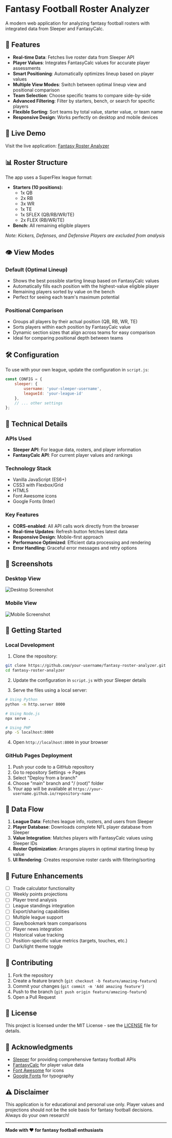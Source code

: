 # Fantasy Football Roster Analyzer

A modern web application for analyzing fantasy football rosters with integrated data from Sleeper and FantasyCalc.

## 🏈 Features

- **Real-time Data**: Fetches live roster data from Sleeper API
- **Player Values**: Integrates FantasyCalc values for accurate player assessments
- **Smart Positioning**: Automatically optimizes lineup based on player values
- **Multiple View Modes**: Switch between optimal lineup view and positional comparison
- **Team Selection**: Choose specific teams to compare side-by-side
- **Advanced Filtering**: Filter by starters, bench, or search for specific players
- **Flexible Sorting**: Sort teams by total value, starter value, or team name
- **Responsive Design**: Works perfectly on desktop and mobile devices

## 🚀 Live Demo

Visit the live application: [Fantasy Roster Analyzer](https://your-username.github.io/fantasy-roster-analyzer)

## 📊 Roster Structure

The app uses a SuperFlex league format:
- **Starters (10 positions):**
  - 1x QB
  - 2x RB  
  - 3x WR
  - 1x TE
  - 1x SFLEX (QB/RB/WR/TE)
  - 2x FLEX (RB/WR/TE)
- **Bench:** All remaining eligible players

*Note: Kickers, Defenses, and Defensive Players are excluded from analysis*

## 👁️ View Modes

### Default (Optimal Lineup)
- Shows the best possible starting lineup based on FantasyCalc values
- Automatically fills each position with the highest-value eligible player
- Remaining players sorted by value on the bench
- Perfect for seeing each team's maximum potential

### Positional Comparison  
- Groups all players by their actual position (QB, RB, WR, TE)
- Sorts players within each position by FantasyCalc value
- Dynamic section sizes that align across teams for easy comparison
- Ideal for comparing positional depth between teams

## 🛠️ Configuration

To use with your own league, update the configuration in `script.js`:

```javascript
const CONFIG = {
    sleeper: {
        username: 'your-sleeper-username',
        leagueId: 'your-league-id'
    },
    // ... other settings
};
```

## 🔧 Technical Details

### APIs Used
- **Sleeper API**: For league data, rosters, and player information
- **FantasyCalc API**: For current player values and rankings

### Technology Stack
- Vanilla JavaScript (ES6+)
- CSS3 with Flexbox/Grid
- HTML5
- Font Awesome icons
- Google Fonts (Inter)

### Key Features
- **CORS-enabled**: All API calls work directly from the browser
- **Real-time Updates**: Refresh button fetches latest data
- **Responsive Design**: Mobile-first approach
- **Performance Optimized**: Efficient data processing and rendering
- **Error Handling**: Graceful error messages and retry options

## 📱 Screenshots

### Desktop View
![Desktop Screenshot](screenshots/desktop.png)

### Mobile View
![Mobile Screenshot](screenshots/mobile.png)

## 🚀 Getting Started

### Local Development

1. Clone the repository:
```bash
git clone https://github.com/your-username/fantasy-roster-analyzer.git
cd fantasy-roster-analyzer
```

2. Update the configuration in `script.js` with your Sleeper details

3. Serve the files using a local server:
```bash
# Using Python
python -m http.server 8000

# Using Node.js
npx serve .

# Using PHP
php -S localhost:8000
```

4. Open `http://localhost:8000` in your browser

### GitHub Pages Deployment

1. Push your code to a GitHub repository
2. Go to repository Settings → Pages
3. Select "Deploy from a branch"
4. Choose "main" branch and "/ (root)" folder
5. Your app will be available at `https://your-username.github.io/repository-name`

## 🔄 Data Flow

1. **League Data**: Fetches league info, rosters, and users from Sleeper
2. **Player Database**: Downloads complete NFL player database from Sleeper
3. **Value Integration**: Matches players with FantasyCalc values using Sleeper IDs
4. **Roster Optimization**: Arranges players in optimal starting lineup by value
5. **UI Rendering**: Creates responsive roster cards with filtering/sorting

## 🎯 Future Enhancements

- [ ] Trade calculator functionality
- [ ] Weekly points projections
- [ ] Player trend analysis
- [ ] League standings integration
- [ ] Export/sharing capabilities
- [ ] Multiple league support
- [ ] Save/bookmark team comparisons
- [ ] Player news integration
- [ ] Historical value tracking
- [ ] Position-specific value metrics (targets, touches, etc.)
- [ ] Dark/light theme toggle

## 🤝 Contributing

1. Fork the repository
2. Create a feature branch (`git checkout -b feature/amazing-feature`)
3. Commit your changes (`git commit -m 'Add amazing feature'`)
4. Push to the branch (`git push origin feature/amazing-feature`)
5. Open a Pull Request

## 📄 License

This project is licensed under the MIT License - see the [LICENSE](LICENSE) file for details.

## 🙏 Acknowledgments

- [Sleeper](https://sleeper.app) for providing comprehensive fantasy football APIs
- [FantasyCalc](https://www.fantasycalc.com) for player value data
- [Font Awesome](https://fontawesome.com) for icons
- [Google Fonts](https://fonts.google.com) for typography

## ⚠️ Disclaimer

This application is for educational and personal use only. Player values and projections should not be the sole basis for fantasy football decisions. Always do your own research!

---

**Made with ❤️ for fantasy football enthusiasts**
